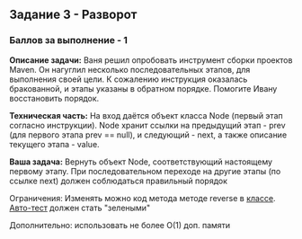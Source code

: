 ## Задание 3 - Разворот

### Баллов за выполнение - 1

__Описание задачи:__
Ваня решил опробовать инструмент сборки проектов Maven. Он нагуглил несколько последовательных этапов,
для выполнения своей цели. К сожалению инструкция оказалась бракованной, и этапы указаны в обратном порядке.
Помогите Ивану восстановить порядок.

__Техническая часть:__
На вход даётся объект класса Node (первый этап согласно инструкции). Node хранит ссылки на предыдущий этап - prev (для первого этапа prev == null),
и следующий - next, а также описание текущего этапа - value.

__Ваша задача:__
Вернуть объект Node, соответствующий настоящему первому этапу. При последовательном переходе на другие этапы (по ссылке next) должен
соблюдаться правильный порядок

Ограничения:
Изменять можно код метода методе reverse в [классе](Task5.java).
[Авто-тест](Task5Test.java) должен стать "зелеными"

Дополнительно: использовать не более O(1) доп. памяти